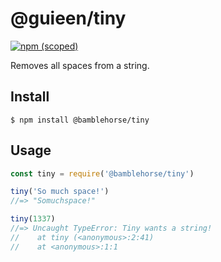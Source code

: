 # @guieen/tiny

[![npm (scoped)](https://img.shields.io/badge/npm-v1.0.0-blue.svg)](https://github.com/GUIEEN/test)

Removes all spaces from a string.

## Install

```
$ npm install @bamblehorse/tiny
```

## Usage

```js
const tiny = require('@bamblehorse/tiny')

tiny('So much space!')
//=> "Somuchspace!"

tiny(1337)
//=> Uncaught TypeError: Tiny wants a string!
//    at tiny (<anonymous>:2:41)
//    at <anonymous>:1:1
```
